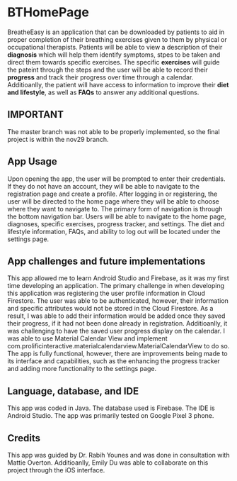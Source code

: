 # BTHomePage
BreatheEasy is an application that can be downloaded by patients to aid in proper completion of their breathing exercises given to them by physical or occupational therapists. 
Patients will be able to view a description of their **diagnosis** which will help them identify symptoms, stpes to be taken and direct them towards specific exercises. 
The specific **exercises** will guide the pateint through the steps and the user will be able to record their **progress** and track their progress over time through a calendar. 
Additioanlly, the patient will have access to information to improve their **diet and lifestyle**, as well as **FAQs** to answer any additional questions.

## IMPORTANT
The master branch was not able to be properly implemented, so the final project is within the nov29 branch.

## App Usage
Upon opening the app, the user will be prompted to enter their credentials. If they do not have an account, they will be able to navigate to the registration page and create a profile. After logging in or registering, the user will be directed to the home page where they will be able to choose where they want to navigate to. 
The primary form of navigation is through the bottom navigation bar. Users will be able to navigate to the home page, diagnoses, specific exercises, progress tracker, and settings. The diet and lifestyle information, FAQs, and ability to log out will be located under the settings page.

## App challenges and future implementations
This app allowed me to learn Android Studio and Firebase, as it was my first time developing an application.
The primary challenge in when developing this application was registering the user profile information in Cloud Firestore. The user was able to be authenticated, however, their information and specific attributes would not be stored in the Cloud Firestore. As a result, I was able to add their information would be added once they saved their progress, if it had not been done already in registration.
Additioanlly, it was challenging to have the saved user progress display on the calendar. I was able to use Material Calendar View and implement com.prolificinteractive.materialcalendarview.MaterialCalendarView to do so.
The app is fully functional, however, there are improvements being made to its interface and capabilities, such as the enhancing the progress tracker and adding more functionality to the settings page.

## Language, database, and IDE
This app was coded in Java. The database used is Firebase. The IDE is Android Studio. The app was primarily tested on Google Pixel 3 phone.

## Credits
This app was guided by Dr. Rabih Younes and was done in consultation with Mattie Overton. Additioanlly, Emily Du was able to collaborate on this project through the iOS interface.



